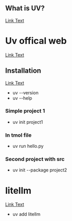 ## What is UV?
[Link Text](https://www.datacamp.com/tutorial/python-uv)
# Uv offical web
[Link Text](https://docs.astral.sh/uv/)

## Installation
[Link Text](https://docs.astral.sh/uv/getting-started/installation/)
  
* uv --version 
* uv --help
### Simple project 1
* uv init project1
 ### In tmol file
* uv run hello.py
### Second project with src
* uv init --package project2

# litellm

[Link Text](https://docs.litellm.ai/docs/providers/gemini)
 * uv add litellm
 
